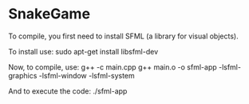 # SnakeGame
To compile, you first need to install SFML (a library for visual objects).

To install use: 
sudo apt-get install libsfml-dev

Now, to compile, use:
g++ -c main.cpp
g++ main.o -o sfml-app -lsfml-graphics -lsfml-window -lsfml-system

And to execute the code:
./sfml-app
